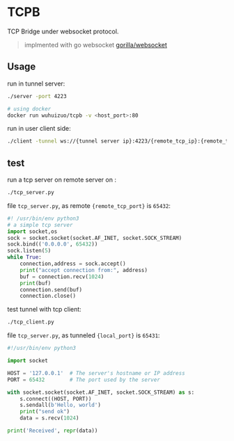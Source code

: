# TCPB

TCP Bridge under websocket protocol.

> implmented with go websocket [gorilla/websocket](https://github.com/gorilla/websocket)


## Usage

run in tunnel server:

```bash
./server -port 4223

# using docker
docker run wuhuizuo/tcpb -v <host_port>:80
```

run in user client side:

```bash
./client -tunnel ws://{tunnel server ip}:4223/{remote_tcp_ip}:{remote_tcp_port} -port {local_port}
```



## test

run a tcp server on remote server on :

```bash
./tcp_server.py
```

file `tcp_server.py`, as remote `{remote_tcp_port}` is `65432`:
```python
#! /usr/bin/env python3
# a simple tcp server
import socket,os
sock = socket.socket(socket.AF_INET, socket.SOCK_STREAM)
sock.bind(('0.0.0.0', 65432))
sock.listen(5)
while True:
    connection,address = sock.accept()
    print("accept connection from:", address)
    buf = connection.recv(1024)
    print(buf)
    connection.send(buf)
    connection.close()

```

test tunnel with tcp client:

```bash
./tcp_client.py
```

file `tcp_server.py`, as tunneled `{local_port}` is `65431`:
```python
#!/usr/bin/env python3

import socket

HOST = '127.0.0.1'  # The server's hostname or IP address
PORT = 65432        # The port used by the server

with socket.socket(socket.AF_INET, socket.SOCK_STREAM) as s:
    s.connect((HOST, PORT))
    s.sendall(b'Hello, world')
    print("send ok")
    data = s.recv(1024)

print('Received', repr(data))
```